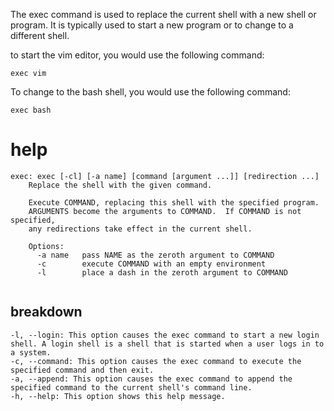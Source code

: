 The exec command is used to replace the current shell with a new shell or program. It is typically used to start a new program or to change to a different shell.

to start the vim editor, you would use the following command:

`exec vim`

To change to the bash shell, you would use the following command:

`exec bash`


# help 

```
exec: exec [-cl] [-a name] [command [argument ...]] [redirection ...]
    Replace the shell with the given command.
    
    Execute COMMAND, replacing this shell with the specified program.
    ARGUMENTS become the arguments to COMMAND.  If COMMAND is not specified,
    any redirections take effect in the current shell.
    
    Options:
      -a name   pass NAME as the zeroth argument to COMMAND
      -c        execute COMMAND with an empty environment
      -l        place a dash in the zeroth argument to COMMAND
    

```



## breakdown

```
-l, --login: This option causes the exec command to start a new login shell. A login shell is a shell that is started when a user logs in to a system.
-c, --command: This option causes the exec command to execute the specified command and then exit.
-a, --append: This option causes the exec command to append the specified command to the current shell's command line.
-h, --help: This option shows this help message.
```